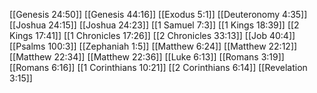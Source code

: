 [[Genesis 24:50]]
[[Genesis 44:16]]
[[Exodus 5:1]]
[[Deuteronomy 4:35]]
[[Joshua 24:15]]
[[Joshua 24:23]]
[[1 Samuel 7:3]]
[[1 Kings 18:39]]
[[2 Kings 17:41]]
[[1 Chronicles 17:26]]
[[2 Chronicles 33:13]]
[[Job 40:4]]
[[Psalms 100:3]]
[[Zephaniah 1:5]]
[[Matthew 6:24]]
[[Matthew 22:12]]
[[Matthew 22:34]]
[[Matthew 22:36]]
[[Luke 6:13]]
[[Romans 3:19]]
[[Romans 6:16]]
[[1 Corinthians 10:21]]
[[2 Corinthians 6:14]]
[[Revelation 3:15]]

